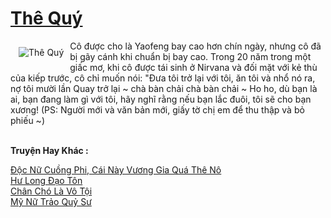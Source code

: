 <a href="https://truyentiki.com/the-quy.30723/" title="Thê Quý"><h1>Thê Quý</h1></a><div style="display:table"><img align="right" style="float: left; padding: 10px;" src="https://truyentiki.com/a/img/str/src/30723.jpg" alt="Thê Quý">Cô được cho là Yaofeng bay cao hơn chín ngày, nhưng cô đã bị gãy cánh khi chuẩn bị bay cao. Trong 20 năm trong một giấc mơ, khi cô được tái sinh ở Nirvana và đối mặt với kẻ thù của kiếp trước, cô chỉ muốn nói: "Đưa tôi trở lại với tôi, ăn tôi và nhổ nó ra, nợ tôi mười lần Quay trở lại ~ chà bàn chải chà bàn chải ~ Ho ho, dù bạn là ai, bạn đang làm gì với tôi, hãy nghĩ rằng nếu bạn lắc đuôi, tôi sẽ cho bạn xương! (PS: Người mới và văn bản mới, giấy tờ chị em để thu thập và bỏ phiếu ~)</div><p><br><b>Truyện Hay Khác :</b></p><a href="https://truyentiki.com/doc-nu-cuong-phi-cai-nay-vuong-gia-qua-the-no.30722/" alt="Độc Nữ Cuồng Phi, Cái Này Vương Gia Quá Thê Nô">Độc Nữ Cuồng Phi, Cái Này Vương Gia Quá Thê Nô</a><br/><a href="https://github.com/nownovels/top500/tree/master/truyenhay/33494/" alt="Hư Long Đạo Tôn">Hư Long Đạo Tôn</a><br/><a href="https://github.com/nownovels/truyenhay/tree/master/truyenhay/30780/README.md" alt="Chân Chó Là Vô Tội">Chân Chó Là Vô Tội</a><br/><a href="https://github.com/nownovels/truyenhay/tree/master/truyenhay/30641/README.md" alt="Mỹ Nữ Trảo Quỷ Sư">Mỹ Nữ Trảo Quỷ Sư</a><br/>
